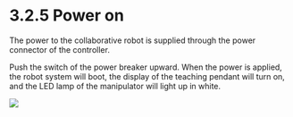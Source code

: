 # 3.2.5 Power on

The power to the collaborative robot is supplied through the power connector of the controller.

Push the switch of the power breaker upward. When the power is applied, the robot system will boot, the display of the teaching pendant will turn on, and the LED lamp of the manipulator will light up in white.

![](../../.gitbook/assets/power\_on.png)
